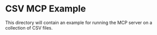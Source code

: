 # CSV MCP Example

This directory will contain an example for running the MCP server
on a collection of CSV files.
